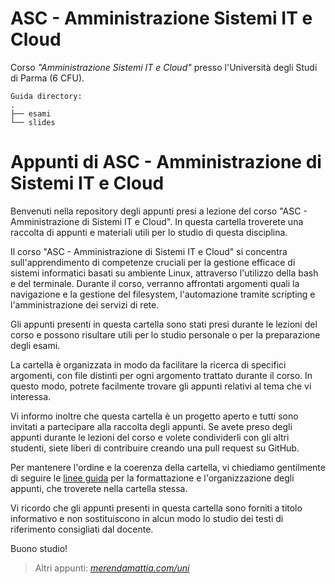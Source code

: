 # ASC - Amministrazione Sistemi IT e Cloud
Corso _"Amministrazione Sistemi IT e Cloud"_ presso l'Università degli Studi di Parma (6 CFU). 

```
Guida directory:
.
├── esami
└── slides
```

# Appunti di ASC - Amministrazione di Sistemi IT e Cloud

Benvenuti nella repository degli appunti presi a lezione del corso "ASC - Amministrazione di Sistemi IT e Cloud". In questa cartella troverete una raccolta di appunti e materiali utili per lo studio di questa disciplina.

Il corso "ASC - Amministrazione di Sistemi IT e Cloud" si concentra sull'apprendimento di competenze cruciali per la gestione efficace di sistemi informatici basati su ambiente Linux, attraverso l'utilizzo della bash e del terminale. Durante il corso, verranno affrontati argomenti quali la navigazione e la gestione del filesystem, l'automazione tramite scripting e l'amministrazione dei servizi di rete.

Gli appunti presenti in questa cartella sono stati presi durante le lezioni del corso e possono risultare utili per lo studio personale o per la preparazione degli esami.

La cartella è organizzata in modo da facilitare la ricerca di specifici argomenti, con file distinti per ogni argomento trattato durante il corso. In questo modo, potrete facilmente trovare gli appunti relativi al tema che vi interessa.

Vi informo inoltre che questa cartella è un progetto aperto e tutti sono invitati a partecipare alla raccolta degli appunti. Se avete preso degli appunti durante le lezioni del corso e volete condividerli con gli altri studenti, siete liberi di contribuire creando una pull request su GitHub.

Per mantenere l'ordine e la coerenza della cartella, vi chiediamo gentilmente di seguire le [linee guida](http://bit.ly/3lfPQiB) per la formattazione e l'organizzazione degli appunti, che troverete nella cartella stessa.

Vi ricordo che gli appunti presenti in questa cartella sono forniti a titolo informativo e non sostituiscono in alcun modo lo studio dei testi di riferimento consigliati dal docente.

Buono studio!

> Altri appunti: _[merendamattia.com/uni](https://www.merendamattia.com/uni.html)_
